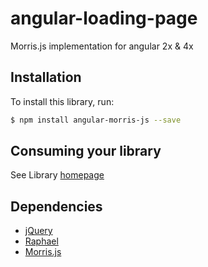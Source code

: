 # angular-loading-page

Morris.js implementation for angular 2x & 4x

## Installation

To install this library, run:

```bash
$ npm install angular-morris-js --save
```

## Consuming your library

See Library [homepage](https://mika-el.github.io/angular-morris-js/#/)

## Dependencies

* [jQuery](https://www.npmjs.com/package/jquery)
* [Raphael](https://www.npmjs.com/package/raphael)
* [Morris.js](https://github.com/morrisjs/morris.js)
